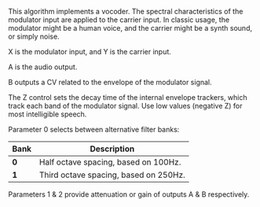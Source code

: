 
This algorithm implements a vocoder. The spectral characteristics of the modulator input are applied to the carrier
input. In classic usage, the modulator might be a human voice, and the carrier might be a synth sound, or simply noise.

X is the modulator input, and Y is the carrier input.

A is the audio output. 

B outputs a CV related to the envelope of the modulator signal.

The Z control sets the decay time of the internal envelope trackers, which track each band of the modulator signal. Use
low values (negative Z) for most intelligible speech.

Parameter 0 selects between alternative filter banks:

<table>
<thead>
<tr class="header">
<th><strong>Bank</strong></th>
<th><strong>Description</strong></th>
</tr>
</thead>
<tbody>
<tr class="odd">
<td><strong>0</strong></td>
<td>
Half octave spacing, based on 100Hz.
</td>
</tr>
<tr class="even">
<td><strong>1</strong></td>
<td>
Third octave spacing, based on 250Hz.
</td>
</tr>
</tbody>
</table>

Parameters 1 & 2 provide attenuation or gain of outputs A & B respectively.

